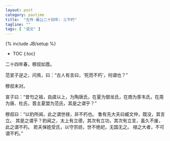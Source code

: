 ```yaml
---
layout: post
category: pastime
title:  "左传·襄公二十四年: 三不朽"
tagline: ""
tags: [ "语文" ] 
---
```

{% include JB/setup %}

* TOC
{:toc}

二十四年春，穆叔如晋。

范宣子逆之，问焉，曰：“古人有言曰，‘死而不朽’，何谓也？”

穆叔未对。

宣子曰：“昔匄之祖，自虞以上，为陶唐氏，在夏为御龙氏，在商为豕韦氏，在周为唐、杜氏，晋主夏盟为范氏，其是之谓乎？”

穆叔曰：“以豹所闻，此之谓世禄，非不朽也。
鲁有先大夫曰臧文仲，既没，其言立。
其是之谓乎？豹闻之，太上有立德，其次有立功，其次有立言，虽久不废，此之谓不朽。
若夫保姓受氏，以守宗祊，世不绝祀，无国无之。
禄之大者，不可谓不朽。”
